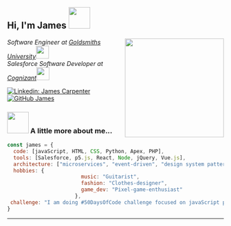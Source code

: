 <h2> Hi, I'm James <img src="https://media.giphy.com/media/321BFkuBRv5iZ1oZ0s/giphy.gif" width="50"></h2>
<img align='right' src="https://media.giphy.com/media/JXMTJYvGsZ4WnLmKBx/giphy.gif" width="230">
<p><em> Software Engineer at <a href="https://www.gold.ac.uk/">Goldsmiths University</a><img src="https://media.giphy.com/media/xlCMfgDZjnA589CzCB/giphy.gif" width="30"></br> Salesforce Software Developer at <a href="https://www.cognizant.com/">Cognizant</a><img src="https://media.giphy.com/media/Ll22OhMLAlVDb8UQWe/giphy.gif" width="30"> 
</em></p>


[![Linkedin: James Carpenter](https://img.shields.io/badge/-jamescarpenter-blue?style=flat-square&logo=Linkedin&logoColor=white&link=https://https://www.linkedin.com/in/james-carpenter-856a3510a/)](https://www.linkedin.com/in/james-carpenter-856a3510a/)
[![GitHub James](https://img.shields.io/github/followers/JamesTCarpenter?label=follow&style=social)](https://github.com/JamesTCarpenter)


### <img src="https://media.giphy.com/media/LMDlWfc6Jdlm89iQZv/giphy.gif" width="50"> A little more about me...  

```javascript
const james = {
  code: [javaScript, HTML, CSS, Python, Apex, PHP],
  tools: [Salesforce, p5.js, React, Node, jQuery, Vue.js],
  architecture: ["microservices", "event-driven", "design system pattern"],
  hobbies: {
                        music: "Guitarist",
                        fashion: "Clothes-designer",
                        game_dev: "Pixel-game-enthusiast"
                      },
 challenge: "I am doing #50DaysOfCode challenge focused on javaScript projects"
}
```



---
